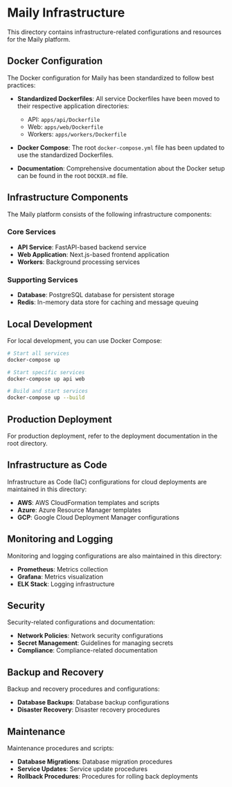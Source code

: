 # Maily Infrastructure

This directory contains infrastructure-related configurations and resources for the Maily platform.

## Docker Configuration

The Docker configuration for Maily has been standardized to follow best practices:

- **Standardized Dockerfiles**: All service Dockerfiles have been moved to their respective application directories:
  - API: `apps/api/Dockerfile`
  - Web: `apps/web/Dockerfile`
  - Workers: `apps/workers/Dockerfile`

- **Docker Compose**: The root `docker-compose.yml` file has been updated to use the standardized Dockerfiles.

- **Documentation**: Comprehensive documentation about the Docker setup can be found in the root `DOCKER.md` file.

## Infrastructure Components

The Maily platform consists of the following infrastructure components:

### Core Services

- **API Service**: FastAPI-based backend service
- **Web Application**: Next.js-based frontend application
- **Workers**: Background processing services

### Supporting Services

- **Database**: PostgreSQL database for persistent storage
- **Redis**: In-memory data store for caching and message queuing

## Local Development

For local development, you can use Docker Compose:

```bash
# Start all services
docker-compose up

# Start specific services
docker-compose up api web

# Build and start services
docker-compose up --build
```

## Production Deployment

For production deployment, refer to the deployment documentation in the root directory.

## Infrastructure as Code

Infrastructure as Code (IaC) configurations for cloud deployments are maintained in this directory:

- **AWS**: AWS CloudFormation templates and scripts
- **Azure**: Azure Resource Manager templates
- **GCP**: Google Cloud Deployment Manager configurations

## Monitoring and Logging

Monitoring and logging configurations are also maintained in this directory:

- **Prometheus**: Metrics collection
- **Grafana**: Metrics visualization
- **ELK Stack**: Logging infrastructure

## Security

Security-related configurations and documentation:

- **Network Policies**: Network security configurations
- **Secret Management**: Guidelines for managing secrets
- **Compliance**: Compliance-related documentation

## Backup and Recovery

Backup and recovery procedures and configurations:

- **Database Backups**: Database backup configurations
- **Disaster Recovery**: Disaster recovery procedures

## Maintenance

Maintenance procedures and scripts:

- **Database Migrations**: Database migration procedures
- **Service Updates**: Service update procedures
- **Rollback Procedures**: Procedures for rolling back deployments
